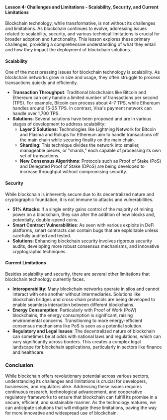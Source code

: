 #### Lesson 4: Challenges and Limitations - Scalability, Security, and Current Limitations

Blockchain technology, while transformative, is not without its challenges and limitations. As blockchain continues to evolve, addressing issues related to scalability, security, and various technical limitations is crucial for broader adoption and functionality. This lesson explores these primary challenges, providing a comprehensive understanding of what they entail and how they impact the deployment of blockchain solutions.

#### **Scalability**

One of the most pressing issues for blockchain technology is scalability. As blockchain networks grow in size and usage, they often struggle to process transactions quickly and efficiently.

- **Transaction Throughput**: Traditional blockchains like Bitcoin and Ethereum can only handle a limited number of transactions per second (TPS). For example, Bitcoin can process about 4-7 TPS, while Ethereum handles around 15-25 TPS. In contrast, Visa's payment network can handle over 1,700 TPS.
- **Solutions**: Several solutions have been proposed and are in various stages of development to address scalability:
  - **Layer 2 Solutions**: Technologies like Lightning Network for Bitcoin and Plasma and Rollups for Ethereum aim to handle transactions off the main chain while securing finality on the main chain.
  - **Sharding**: This technique divides the network into smaller, manageable pieces, or "shards," each capable of processing its own set of transactions.
  - **New Consensus Algorithms**: Protocols such as Proof of Stake (PoS) and Delegated Proof of Stake (DPoS) are being developed to increase throughput without compromising security.

#### **Security**

While blockchain is inherently secure due to its decentralized nature and cryptographic foundation, it is not immune to attacks and vulnerabilities.

- **51% Attacks**: If a single entity gains control of the majority of mining power on a blockchain, they can alter the addition of new blocks and, potentially, double-spend coins.
- **Smart Contract Vulnerabilities**: As seen with various exploits in DeFi platforms, smart contracts can contain bugs that are exploitable unless carefully audited and tested.
- **Solutions**: Enhancing blockchain security involves rigorous security audits, developing more robust consensus mechanisms, and innovative cryptographic techniques.

#### **Current Limitations**

Besides scalability and security, there are several other limitations that blockchain technology currently faces.

- **Interoperability**: Many blockchain networks operate in silos and cannot interact with one another without intermediaries. Solutions like blockchain bridges and cross-chain protocols are being developed to enable seamless interaction between different blockchains.
- **Energy Consumption**: Particularly with Proof of Work (PoW) blockchains, the energy consumption is significant, raising environmental concerns. Transitioning to more energy-efficient consensus mechanisms like PoS is seen as a potential solution.
- **Regulatory and Legal Issues**: The decentralized nature of blockchain can sometimes be at odds with national laws and regulations, which can vary significantly across borders. This creates a complex legal landscape for blockchain applications, particularly in sectors like finance and healthcare.

### Conclusion

While blockchain offers revolutionary potential across various sectors, understanding its challenges and limitations is crucial for developers, businesses, and regulators alike. Addressing these issues requires continuous research, technological advancement, and cooperative regulatory frameworks to ensure that blockchain can fulfill its promise in a secure, efficient, and sustainable manner. As the technology matures, we can anticipate solutions that will mitigate these limitations, paving the way for more innovative and widespread use of blockchain.

